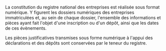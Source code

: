 La constitution du registre national des entreprises est réalisée sous format numérique. Y figurent les dossiers numériques des entreprises immatriculées et, au sein de chaque dossier, l'ensemble des informations et pièces ayant fait l'objet d'une inscription ou d'un dépôt, ainsi que les dates de ces évènements.

Les pièces justificatives transmises sous forme numérique à l'appui des déclarations et des dépôts sont conservées par le teneur du registre.
